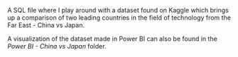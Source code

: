 A SQL file where I play around with a dataset found on Kaggle which brings up a comparison of two leading countries in the field of technology from the Far East - China vs Japan. 

A visualization of the dataset made in Power BI can also be found in the *Power BI - China vs Japan* folder.
